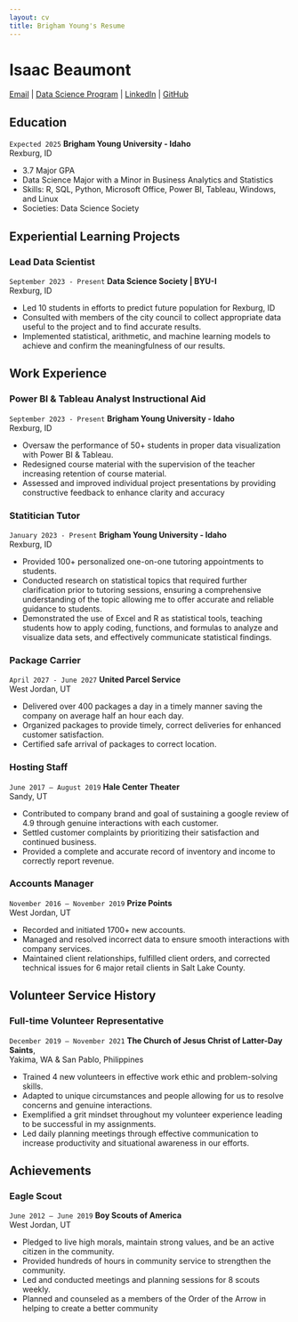```yaml
---
layout: cv
title: Brigham Young's Resume
---
```

# Isaac Beaumont


<div id="webaddress">
<a href="bea21020@byui.edu">Email</a>
| <a href="https://byuidatascience.github.io/development.html">Data Science Program</a>
| <a href="https://www.linkedin.com/groups/13537407/">LinkedIn</a>
| <a href="https://github.com/byuids-resumes">GitHub</a>
</div>

<!-- https://www.monique.tech/the-art-of-markdown -->

## Education

`Expected 2025`
__Brigham Young University - Idaho__<br>
Rexburg, ID

- 3.7 Major GPA
- Data Science Major with a Minor in Business Analytics and Statistics
- Skills: R, SQL, Python, Microsoft Office, Power BI, Tableau, Windows, and Linux
- Societies: Data Science Society

## Experiential Learning Projects

### Lead Data Scientist

`September 2023 - Present`
__Data Science Society | BYU-I__<br>
Rexburg, ID

-	Led 10 students in efforts to predict future population for Rexburg, ID
-	Consulted with members of the city council to collect appropriate data useful to the project and to find accurate results.
-	Implemented statistical, arithmetic, and machine learning models to achieve and confirm the meaningfulness of our results.


## Work Experience

### Power BI & Tableau Analyst Instructional Aid

`September 2023 - Present`
__Brigham Young University - Idaho__<br>
Rexburg, ID

-	Oversaw the performance of 50+ students in proper data visualization with Power BI & Tableau.
-	Redesigned course material with the supervision of the teacher increasing retention of course material.
-	Assessed and improved individual project presentations by providing constructive feedback to enhance clarity and accuracy


### Statitician Tutor

`January 2023 - Present`
__Brigham Young University - Idaho__<br>
Rexburg, ID

- Provided 100+ personalized one-on-one tutoring appointments to students. 
- Conducted research on statistical topics that required further clarification prior to tutoring sessions, ensuring a comprehensive understanding of the topic allowing me to offer accurate and reliable guidance to students.
- Demonstrated the use of Excel and R as statistical tools, teaching students how to apply coding, functions, and formulas to analyze and visualize data sets, and effectively communicate statistical findings.


### Package Carrier

`April 2027 - June 2027`
__United Parcel Service__ <br>
West Jordan, UT

- Delivered over 400 packages a day in a timely manner saving the company on average half an hour each day.
- Organized packages to provide timely, correct deliveries for enhanced customer satisfaction.
- Certified safe arrival of packages to correct location.

### Hosting Staff

`June 2017 – August 2019`
__Hale Center Theater__<br>
Sandy, UT

- Contributed to company brand and goal of sustaining a google review of 4.9 through genuine interactions with each customer.
- Settled customer complaints by prioritizing their satisfaction and continued business.
- Provided a complete and accurate record of inventory and income to correctly report revenue.

### Accounts Manager

`November 2016 – November 2019`
__Prize Points__<br>
West Jordan, UT

- Recorded and initiated 1700+ new accounts.
- Managed and resolved incorrect data to ensure smooth interactions with company services.
- Maintained client relationships, fulfilled client orders, and corrected technical issues for 6 major retail clients in Salt Lake County.

## Volunteer Service History

### Full-time Volunteer Representative

`December 2019 – November 2021`
__The Church of Jesus Christ of Latter-Day Saints__,<br>
Yakima, WA & San Pablo, Philippines

- Trained 4 new volunteers in effective work ethic and problem-solving skills.
- Adapted to unique circumstances and people allowing for us to resolve concerns and genuine interactions.
- Exemplified a grit mindset throughout my volunteer experience leading to be successful in my assignments.
- Led daily planning meetings through effective communication to increase productivity and situational awareness in our efforts. 

## Achievements

### Eagle Scout

`June 2012 – June 2019`
__Boy Scouts of America__<br>
West Jordan, UT

- Pledged to live high morals, maintain strong values, and be an active citizen in the community.
- Provided hundreds of hours in community service to strengthen the community.
- Led and conducted meetings and planning sessions for 8 scouts weekly.
- Planned and counseled as a members of the Order of the Arrow in helping to create a better community 


<!-- ### Footer

Last updated: July 12, 2023 -->


